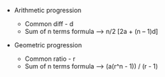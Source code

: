 - Arithmetic progression
  - Common diff - d
  - Sum of n terms formula --> n/2 [2a + (n – 1)d]

- Geometric progression
  - Common ratio - r
  - Sum of n terms formula --> (a(r^n - 1)) / (r - 1)
